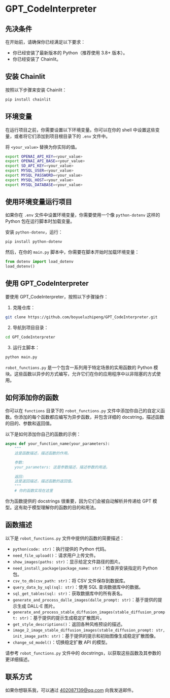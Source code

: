 # GPT_CodeInterpreter

## 先决条件

在开始前，请确保你已经满足以下要求：

- 你已经安装了最新版本的 Python（推荐使用 3.8+ 版本）。
- 你已经安装了 Chainlit。

## 安装 Chainlit

按照以下步骤来安装 Chainlit：

```bash
pip install chainlit
```

## 环境变量

在运行项目之前，你需要设置以下环境变量。你可以在你的 shell 中设置这些变量，或者将它们添加到项目根目录下的 `.env` 文件中。

将 `<your_value>` 替换为你实际的值。

```bash
export OPENAI_API_KEY=<your_value>
export OPENAI_API_BASE=<your_value>
export SD_API_KEY=<your_value>
export MYSQL_USER=<your_value>
export MYSQL_PASSWORD=<your_value>
export MYSQL_HOST=<your_value>
export MYSQL_DATABASE=<your_value>
```

## 使用环境变量运行项目

如果你在 `.env` 文件中设置环境变量，你需要使用一个像 `python-dotenv` 这样的 Python 包在运行脚本时加载变量。

安装 `python-dotenv`，运行：

```bash
pip install python-dotenv
```

然后，在你的 `main.py` 脚本中，你需要在脚本开始时加载环境变量：

```python
from dotenv import load_dotenv
load_dotenv()
```

## 使用 GPT_CodeInterpreter

要使用 GPT_CodeInterpreter，按照以下步骤操作：

1. 克隆仓库：

```bash
git clone https://github.com/boyueluzhipeng/GPT_CodeInterpreter.git
```

2. 导航到项目目录：

```bash
cd GPT_CodeInterpreter
```

3. 运行主脚本：

```bash
python main.py
```

`robot_functions.py` 是一个包含一系列用于特定场景的实用函数的 Python 模块。这些函数以异步的方式编写，允许它们在你的应用程序中以非阻塞的方式使用。

## 如何添加你的函数

你可以在 `functions` 目录下的 `robot_functions.py` 文件中添加你自己的自定义函数。你添加的每个函数都应编写为异步函数，并包含详细的 docstring，描述函数的目的、参数和返回值。

以下是如何添加你自己的函数的示例：

```python
async def your_function_name(your_parameters):
    """
    这是函数描述，描述函数的作用。

    参数:
    your_parameters: 这是参数描述，描述参数的用途。
    
    返回:
    这是返回描述，描述函数的返回值。
    """
    # 你的函数实现在这里
```

你为函数提供的 docstrings 很重要，因为它们会被自动解析并传递给 GPT 模型。这有助于模型理解你的函数的目的和用法。

## 函数描述

以下是 `robot_functions.py` 文件中提供的函数的简要描述：

- `python(code: str)`：执行提供的 Python 代码。
- `need_file_upload()`：请求用户上传文件。
- `show_images(paths: str)`：显示给定文件路径的图片。
- `need_install_package(package_name: str)`：检查并安装指定的 Python 包。
- `csv_to_db(csv_path: str)`：将 CSV 文件保存到数据库。
- `query_data_by_sql(sql: str)`：使用 SQL 查询数据库中的数据。
- `sql_get_tables(sql: str)`：获取数据库中的所有表名。
- `generate_and_process_dalle_images(dalle_prompt: str)`：基于提供的提示生成 DALL-E 图片。
- `generate_and_process_stable_diffusion_images(stable_diffusion_prompt: str)`：基于提供的提示生成稳定扩散图片。
- `get_style_descriptions()`：返回各种风格预设的描述。
- `image_2_image_stable_diffusion_images(stable_diffusion_prompt: str, init_image_path: str)`：基于提供的提示和初始图像生成稳定扩散图像。
- `change_sd_model()`：切换稳定扩散 API 的模型。

请参考 `robot_functions.py` 文件中的 docstrings，以获取这些函数及其参数的更详细描述。

## 联系方式

如果你想联系我，可以通过 402087139@qq.com 向我发送邮件。